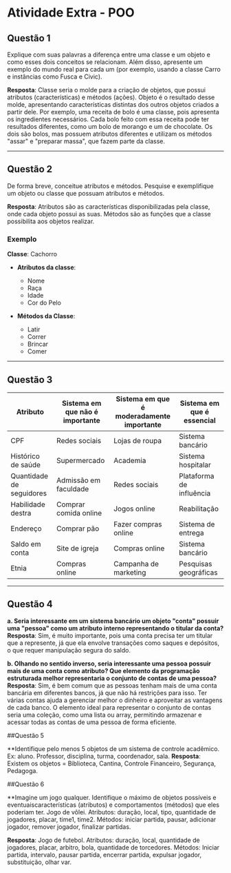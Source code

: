 # Atividade Extra - POO

## Questão 1

Explique com suas palavras a diferença entre uma classe e um objeto e como esses dois conceitos se relacionam. Além disso, apresente um exemplo do mundo real para cada um (por exemplo, usando a classe Carro e instâncias como Fusca e Civic).

**Resposta**: Classe seria o molde para a criação de objetos, que possui atributos (características) e métodos (ações). Objeto é o resultado desse molde, apresentando características distintas dos outros objetos criados a partir dele. Por exemplo, uma receita de bolo é uma classe, pois apresenta os ingredientes necessários. Cada bolo feito com essa receita pode ter resultados diferentes, como um bolo de morango e um de chocolate. Os dois são bolos, mas possuem atributos diferentes e utilizam os métodos "assar" e "preparar massa", que fazem parte da classe.

---

## Questão 2

De forma breve, conceitue atributos e métodos. Pesquise e exemplifique um objeto ou classe que possuam atributos e métodos.

**Resposta**: Atributos são as características disponibilizadas pela classe, onde cada objeto possui as suas. Métodos são as funções que a classe possibilita aos objetos realizar.

### Exemplo

**Classe**: Cachorro  
- **Atributos da classe**:
  - Nome
  - Raça
  - Idade
  - Cor do Pelo

- **Métodos da Classe**:
  - Latir
  - Correr
  - Brincar
  - Comer

---

## Questão 3

| Atributo                   | Sistema em que não é importante        | Sistema em que é moderadamente importante | Sistema em que é essencial               |
|----------------------------|----------------------------------------|------------------------------------------|------------------------------------------|
| CPF                        | Redes sociais                          | Lojas de roupa                           | Sistema bancário                         |
| Histórico de saúde          | Supermercado                           | Academia                                 | Sistema hospitalar                       |
| Quantidade de seguidores    | Admissão em faculdade                  | Redes sociais                            | Plataforma de influência                 |
| Habilidade destra           | Comprar comida online                  | Jogos online                             | Reabilitação                             |
| Endereço                    | Comprar pão                            | Fazer compras online                     | Sistema de entrega                       |
| Saldo em conta              | Site de igreja                         | Compras online                           | Sistema bancário                         |
| Etnia                       | Compras online                         | Campanha de marketing                    | Pesquisas geográficas                    |

---

## Questão 4

**a. Seria interessante em um sistema bancário um objeto "conta" possuir uma "pessoa" como um atributo interno representando o titular da conta?**  
**Resposta**: Sim, é muito importante, pois uma conta precisa ter um titular que a represente, já que ela envolve transações como saques e depósitos, o que requer manipulação segura do saldo.

**b. Olhando no sentido inverso, seria interessante uma pessoa possuir mais de uma conta como atributo? Que elemento da programação estruturada melhor representaria o conjunto de contas de uma pessoa?**  
**Resposta**: Sim, é bem comum que as pessoas tenham mais de uma conta bancária em diferentes bancos, já que não há restrições para isso. Ter várias contas ajuda a gerenciar melhor o dinheiro e aproveitar as vantagens de cada banco. O elemento ideal para representar o conjunto de contas seria uma coleção, como uma lista ou array, permitindo armazenar e acessar todas as contas de uma pessoa de forma eficiente.


##Questão 5

**Identifique pelo menos 5 objetos de um sistema de controle acadêmico. Ex: aluno.
Professor, disciplina, turma, coordenador, sala.
**Resposta**: Existem os objetos = Biblioteca, Cantina, Controle Financeiro, Segurança, Pedagoga.

##Questão 6 

**Imagine um jogo qualquer. Identifique o máximo de objetos possíveis e eventuaiscaracterísticas (atributos) e comportamentos (métodos) que eles poderiam ter. Jogo de vôlei. Atributos: duração, local, tipo, quantidade de jogadores, placar, time1, time2. Métodos: iniciar partida, pausar, adicionar jogador, remover jogador, finalizar partidas.

**Resposta**: Jogo de futebol. Atributos: duração, local, quantidade de jogadores, placar, arbitro, bola, quantidade de torcedores. Métodos: Iniciar partida, intervalo, pausar partida, encerrar partida, expulsar jogador, substituição, olhar var.
